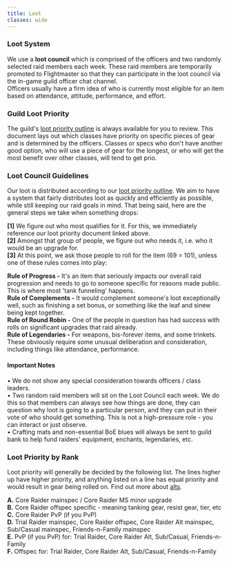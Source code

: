 ```yaml
---
title: Loot
classes: wide
---
```

### Loot System
We use a **loot council** which is comprised of the officers and two randomly selected raid members each week. These raid members are temporarily promoted to Flightmaster so that they can participate in the loot council via the in-game guild officer chat channel.<br />
Officers usually have a firm idea of who is currently most eligible for an item based on attendance, attitude, performance, and effort.

### Guild Loot Priority
The guild's [loot priority outline](https://docs.google.com/spreadsheets/d/1tI7YoZtPB2ySKbB14MiN791i9h5P0O7Zy2X5Badd0TY/edit#gid=48350099) is always available for you to review. This document lays out which classes have priority on specific pieces of gear and is determined by the officers. Classes or specs who don't have another good option, who will use a piece of gear for the longest, or who will get the most benefit over other classes, will tend to get prio.

### Loot Council Guidelines
Our loot is distributed according to our [loot priority outline](https://docs.google.com/spreadsheets/d/1tI7YoZtPB2ySKbB14MiN791i9h5P0O7Zy2X5Badd0TY/edit#gid=48350099).
We aim to have a system that fairly distributes loot as quickly and efficiently as possible, while still keeping our raid goals in mind. That being said, here are the general steps we take when something drops:

**[1]** We figure out who most qualifies for it. For this, we immediately reference our loot priority document linked above. <br />
**[2]** Amongst that group of people, we figure out who needs it, i.e. who it would be an upgrade for. <br />
**[3]** At this point, we ask those people to roll for the item (69 = 101), unless one of these rules comes into play:

**Rule of Progress -** It's an item that seriously impacts our overall raid progression and needs to go to someone specific for reasons made public. This is where most 'tank funneling' happens. <br />
**Rule of Complements -** It would complement someone's loot exceptionally well, such as finishing a set bonus, or something like the leaf and sinew being kept together. <br />
**Rule of Round Robin -** One of the people in question has had success with rolls on significant upgrades that raid already. <br />
**Rule of Legendaries -** For weapons, bis-forever items, and some trinkets. These obviously require some unusual deliberation and consideration, including things like attendance, performance. <br />

#### Important Notes
• We do not show any special consideration towards officers / class leaders. <br />
• Two random raid members will sit on the Loot Council each week. We do this so that members can always see how things are done, they can question why loot is going to a particular person, and they can put in their vote of who should get something. This is not a high-pressure role - you can interact or just observe. <br />
• Crafting mats and non-essential BoE blues will always be sent to guild bank to help fund raiders' equipment, enchants, legendaries, etc. <br />

### Loot Priority by Rank
Loot priority will generally be decided by the following list. The lines higher up have higher priority, and anything listed on a line has equal priority and would result in gear being rolled on. Find out more about [alts](/pages/alts/).

**A.** Core Raider mainspec / Core Raider MS minor upgrade <br />
**B.** Core Raider offspec specific - meaning tanking gear, resist gear, tier, etc  <br />
**C.** Core Raider PvP (if you PvP) <br />
**D.** Trial Raider mainspec, Core Raider offspec, Core Raider Alt mainspec, Sub/Casual mainspec, Friends-n-Family mainspec <br />
**E.** PvP (if you PvP) for: Trial Raider, Core Raider Alt, Sub/Casual, Friends-n-Family <br />
**F.** Offspec for: Trial Raider, Core Raider Alt, Sub/Casual, Friends-n-Family <br />
   
